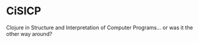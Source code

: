 # CiSICP

Clojure in Structure and Interpretation of Computer Programs... or was
it the other way around?
